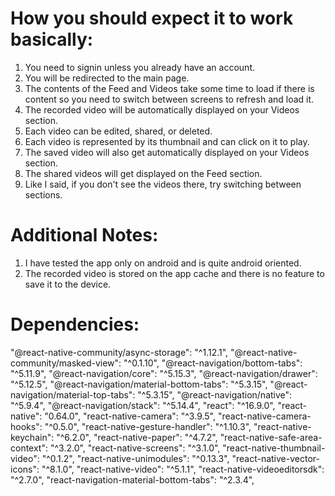 # How you should expect it to work basically:
1. You need to signin unless you already have an account.
2. You will be redirected to the main page. 
3. The contents of the Feed and Videos take some time to load if there is       content so you need to switch between screens to refresh and load it. 
4. The recorded video will be automatically displayed on your Videos section.
5. Each video can be edited, shared, or deleted. 
6. Each video is represented by its thumbnail and can click on it to play.
6. The saved video will also get automatically displayed on your Videos section.
7. The shared videos will get displayed on the Feed section. 
8. Like I said, if you don't see the videos there, try switching between sections.


# Additional Notes: 
1. I have tested the app only on android and is quite android oriented.
2. The recorded video is stored on the app cache and there is no feature to save it 
        to the device.

# Dependencies: 
"@react-native-community/async-storage": "^1.12.1",
"@react-native-community/masked-view": "^0.1.10",
"@react-navigation/bottom-tabs": "^5.11.9",
"@react-navigation/core": "^5.15.3",
"@react-navigation/drawer": "^5.12.5",
"@react-navigation/material-bottom-tabs": "^5.3.15",
"@react-navigation/material-top-tabs": "^5.3.15",
"@react-navigation/native": "^5.9.4",
"@react-navigation/stack": "^5.14.4",
"react": "^16.9.0",
"react-native": "0.64.0",
"react-native-camera": "^3.9.5",
"react-native-camera-hooks": "^0.5.0",
"react-native-gesture-handler": "^1.10.3",
"react-native-keychain": "^6.2.0",
"react-native-paper": "^4.7.2",
"react-native-safe-area-context": "^3.2.0",
"react-native-screens": "^3.1.0",
"react-native-thumbnail-video": "^0.1.2",
"react-native-unimodules": "^0.13.3",
"react-native-vector-icons": "^8.1.0",
"react-native-video": "^5.1.1",
"react-native-videoeditorsdk": "^2.7.0",
"react-navigation-material-bottom-tabs": "^2.3.4",
    
  